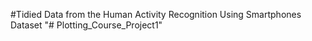 #Tidied Data from the Human Activity Recognition Using Smartphones Dataset
"# Plotting_Course_Project1" 
